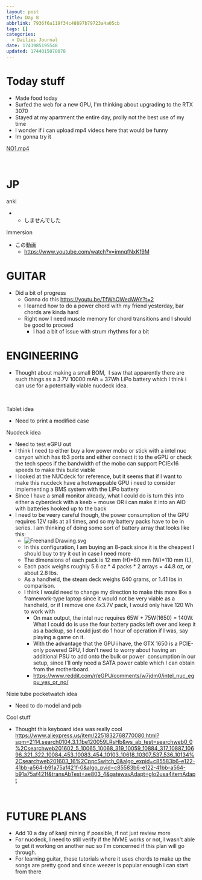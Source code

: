 ```yaml
---
layout: post
title: Day 8
abbrlink: 7936f6a119f34c48897b79723a4a05cb
tags: []
categories:
  - Dailies Journal
date: 1743985195548
updated: 1744015078078
---
```


# Today stuff

- Made food today
- Surfed the web for a new GPU, I'm thinking about upgrading to the RTX 3070
- Stayed at my apartment the entire day, prolly not the best use of my time
- I wonder if i can upload mp4 videos here that would be funny
- Im gonna try it

[NO1.mp4](/resources/2d8bd5e7b5be49ec8effc11b0a03055b.mp4)

 

# JP

anki

- - しませんでした

Immersion

- この動画
  - <https://www.youtube.com/watch?v=imnqfNxKf9M>

# GUITAR

- Did a bit of progress
  - Gonna do this <https://youtu.be/TfWhOWedWAY?t=2>
  - I learned how to do a power chord with my friend yesterday, bar chords are kinda hard
  - Right now I need muscle memory for chord transitions and I should be good to proceed
    - I had a bit of issue with strum rhythms for a bit

# ENGINEERING

- Thought about making a small BOM,  I saw that apparently there are such things as a 3.7V 10000 mAh = 37Wh LiPo battery which I think i can use for a potentially viable nucdeck idea.

 

Tablet idea

- Need to print a modified case

Nucdeck idea

- Need to test eGPU out
- I think I need to either buy a low power mobo or stick with a intel nuc canyon which has tb3 ports and either connect it to the eGPU or check the tech specs if the bandwidth of the mobo can support PCIEx16 speeds to make this build viable
- I looked at the NUCdeck for reference, but it seems that if I want to make this nucdeck have a hotswappable GPU i need to consider implementing a BMS system with the LiPo battery
- Since I have a small monitor already, what I could do is turn this into either a cyberdeck with a keeb + mouse OR i can make it into an AIO with batteries hooked up to the back
- I need to be veery careful though, the power consumption of the GPU requires 12V rails at all times, and so my battery packs have to be in series. I am thinking of doing some sort of battery array that looks like this:
  - ![Freehand Drawing.svg](/resources/6ab92379a1e04bef9ca2a671ccfecb28.svg)
  - In this configuration, I am buying an 8-pack since it is the cheapest I should buy to try it out in case I need more
  - The dimensions of each pack is 12 mm (H)\*60 mm (W)\*110 mm (L),
  - Each pack weighs roughly 5.6 oz \* 4 packs \* 2 arrays = 44.8 oz, or about 2.8 lbs.
  - As a handheld, the steam deck weighs 640 grams, or 1.41 lbs in comparison.
  - I think I would need to change my direction to make this more like a framework-type laptop since it would not be very viable as a handheld, or if I remove one 4x3.7V pack, I would only have 120 Wh to work with
    - On max output, the intel nuc requires 65W + 75W(1650) = 140W. What I could do is use the four battery packs left over and keep it as a backup, so I could just do 1 hour of operation if I was, say playing a game on it.
    - With the advantage that the GPU i have, the GTX 1650 is a PCIE-only powered GPU, I don't need to worry about having an additional PSU to add onto the bulk or power  consumption in our setup, since I'll only need a SATA power cable which I can obtain from the motherboard.
    - <https://www.reddit.com/r/eGPU/comments/w7jdm0/intel_nuc_egpu_yes_or_no/>

Nixie tube pocketwatch idea

- Need to do model and pcb

Cool stuff

- Thought this keyboard idea was really cool <https://www.aliexpress.us/item/2251832768770080.html?spm=2114.search0104.3.1.1be120059LRsHb&ws_ab_test=searchweb0_0%2Csearchweb201602_5_10065_10068_319_10059_10884_317_10887_10696_321_322_10084_453_10083_454_10103_10618_10307_537_536_10134%2Csearchweb201603_16%2CppcSwitch_0&algo_expid=c85583b6-e122-41bb-a564-b91a75af421f-0&algo_pvid=c85583b6-e122-41bb-a564-b91a75af421f&transAbTest=ae803_4&gatewayAdapt=glo2usa4itemAdapt>

 

# FUTURE PLANS

- Add 10 a day of kanji mining if possible, if not just review more
- For nucdeck, I need to still verify if the NVME works or not, I wasn't able to get it working on another nuc so I'm concerned if this plan will go through.
- For learning guitar, these tutorials where it uses chords to make up the songs are pretty good and since weezer is popular enough i can start from there
